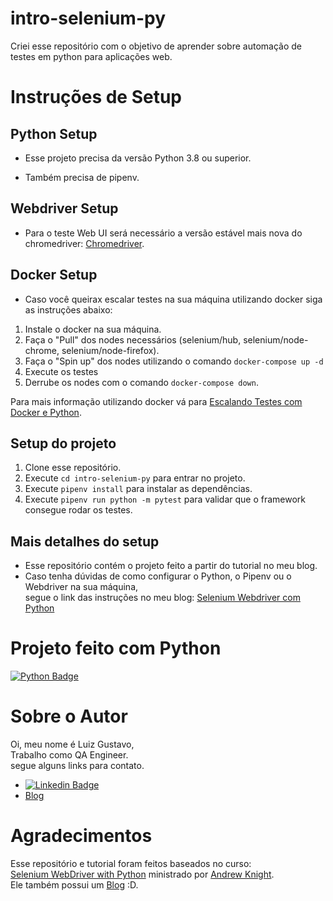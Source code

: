 # intro-selenium-py

Criei esse repositório com o objetivo de aprender sobre
automação de testes em python para aplicações web.

# Instruções de Setup

## Python Setup

- Esse projeto precisa da versão Python 3.8 ou superior.

- Também precisa de pipenv.

## Webdriver Setup

- Para o teste Web UI será necessário a versão estável mais nova do chromedriver:
[Chromedriver](https://chromedriver.chromium.org/home).

## Docker Setup

- Caso você queirax escalar testes na sua máquina utilizando docker siga as instruções abaixo:
1. Instale o docker na sua máquina.
3. Faça o "Pull" dos nodes necessários (selenium/hub, selenium/node-chrome, selenium/node-firefox).
4. Faça o "Spin up" dos nodes utilizando o comando `docker-compose up -d`
5. Execute os testes
6. Derrube os nodes com o comando `docker-compose down`.

Para mais informação utilizando docker vá para
[Escalando Testes com Docker e Python](https://luizdeaguiar.com.br/pt/2022/05/11/escalando-testes-com-docker-e-python/).

## Setup do projeto

1. Clone esse repositório.
2. Execute `cd intro-selenium-py` para entrar no projeto.
3. Execute `pipenv install` para instalar as dependências.
4. Execute `pipenv run python -m pytest` para validar que o framework consegue rodar os testes.

## Mais detalhes do setup

- Esse repositório contém o projeto feito a partir do tutorial no meu blog.
- Caso tenha dúvidas de como configurar o Python, o Pipenv ou o Webdriver na sua máquina,\
segue o link das instruções no meu blog: [Selenium Webdriver com Python](https://luizdeaguiar.com.br/?lang=pt)

# Projeto feito com Python

[![Python Badge](https://img.shields.io/badge/Python-3776AB?style=for-the-badge&logo=python&logoColor=white)](https://www.python.org/)

# Sobre o Autor
Oi, meu nome é Luiz Gustavo,\
Trabalho como QA Engineer.\
segue alguns links para contato.

- [![Linkedin Badge](https://img.shields.io/badge/-LinkedIn-blue?style=flat-square&logo=Linkedin&logoColor=white)](https://www.linkedin.com/in/luizgustavor/)
- [Blog](https://luizdeaguiar.com.br/?lang=pt)

# Agradecimentos

Esse repositório e tutorial foram feitos baseados no curso:\
[Selenium WebDriver with Python](https://testautomationu.applitools.com/selenium-webdriver-python-tutorial/)
ministrado por [Andrew Knight](https://www.linkedin.com/in/andrew-leland-knight/).\
Ele também possui um [Blog](https://automationpanda.com/) :D.